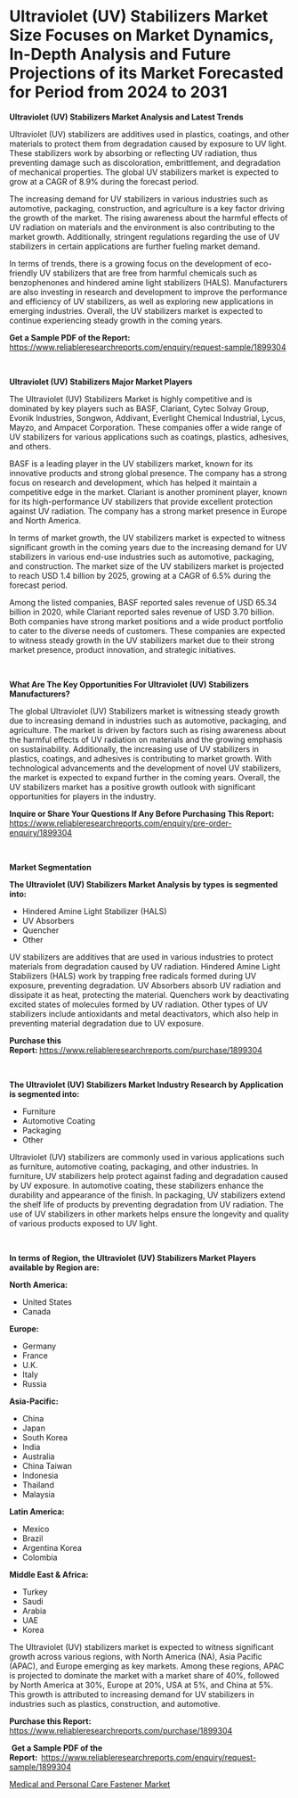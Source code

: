 <p><h1>Ultraviolet  (UV) Stabilizers Market Size Focuses on Market Dynamics, In-Depth Analysis and Future Projections of its Market Forecasted for Period from 2024 to 2031</h1></p><p><strong>Ultraviolet  (UV) Stabilizers Market Analysis and Latest Trends</strong></p>
<p><p>Ultraviolet (UV) stabilizers are additives used in plastics, coatings, and other materials to protect them from degradation caused by exposure to UV light. These stabilizers work by absorbing or reflecting UV radiation, thus preventing damage such as discoloration, embrittlement, and degradation of mechanical properties. The global UV stabilizers market is expected to grow at a CAGR of 8.9% during the forecast period.</p><p>The increasing demand for UV stabilizers in various industries such as automotive, packaging, construction, and agriculture is a key factor driving the growth of the market. The rising awareness about the harmful effects of UV radiation on materials and the environment is also contributing to the market growth. Additionally, stringent regulations regarding the use of UV stabilizers in certain applications are further fueling market demand.</p><p>In terms of trends, there is a growing focus on the development of eco-friendly UV stabilizers that are free from harmful chemicals such as benzophenones and hindered amine light stabilizers (HALS). Manufacturers are also investing in research and development to improve the performance and efficiency of UV stabilizers, as well as exploring new applications in emerging industries. Overall, the UV stabilizers market is expected to continue experiencing steady growth in the coming years.</p></p>
<p><strong>Get a Sample PDF of the Report:&nbsp;</strong> <a href="https://www.reliableresearchreports.com/enquiry/request-sample/1899304">https://www.reliableresearchreports.com/enquiry/request-sample/1899304</a></p>
<p>&nbsp;</p>
<p><strong>Ultraviolet  (UV) Stabilizers Major Market Players</strong></p>
<p><p>The Ultraviolet (UV) Stabilizers Market is highly competitive and is dominated by key players such as BASF, Clariant, Cytec Solvay Group, Evonik Industries, Songwon, Addivant, Everlight Chemical Industrial, Lycus, Mayzo, and Ampacet Corporation. These companies offer a wide range of UV stabilizers for various applications such as coatings, plastics, adhesives, and others.</p><p>BASF is a leading player in the UV stabilizers market, known for its innovative products and strong global presence. The company has a strong focus on research and development, which has helped it maintain a competitive edge in the market. Clariant is another prominent player, known for its high-performance UV stabilizers that provide excellent protection against UV radiation. The company has a strong market presence in Europe and North America.</p><p>In terms of market growth, the UV stabilizers market is expected to witness significant growth in the coming years due to the increasing demand for UV stabilizers in various end-use industries such as automotive, packaging, and construction. The market size of the UV stabilizers market is projected to reach USD 1.4 billion by 2025, growing at a CAGR of 6.5% during the forecast period.</p><p>Among the listed companies, BASF reported sales revenue of USD 65.34 billion in 2020, while Clariant reported sales revenue of USD 3.70 billion. Both companies have strong market positions and a wide product portfolio to cater to the diverse needs of customers. These companies are expected to witness steady growth in the UV stabilizers market due to their strong market presence, product innovation, and strategic initiatives.</p></p>
<p>&nbsp;</p>
<p><strong>What Are The Key Opportunities For Ultraviolet  (UV) Stabilizers Manufacturers?</strong></p>
<p><p>The global Ultraviolet (UV) Stabilizers market is witnessing steady growth due to increasing demand in industries such as automotive, packaging, and agriculture. The market is driven by factors such as rising awareness about the harmful effects of UV radiation on materials and the growing emphasis on sustainability. Additionally, the increasing use of UV stabilizers in plastics, coatings, and adhesives is contributing to market growth. With technological advancements and the development of novel UV stabilizers, the market is expected to expand further in the coming years. Overall, the UV stabilizers market has a positive growth outlook with significant opportunities for players in the industry.</p></p>
<p><strong>Inquire or Share Your Questions If Any Before Purchasing This Report:</strong> <a href="https://www.reliableresearchreports.com/enquiry/pre-order-enquiry/1899304">https://www.reliableresearchreports.com/enquiry/pre-order-enquiry/1899304</a></p>
<p>&nbsp;</p>
<p><strong>Market Segmentation</strong></p>
<p><strong>The Ultraviolet  (UV) Stabilizers Market Analysis by types is segmented into:</strong></p>
<p><ul><li>Hindered Amine Light Stabilizer (HALS)</li><li>UV Absorbers</li><li>Quencher</li><li>Other</li></ul></p>
<p><p>UV stabilizers are additives that are used in various industries to protect materials from degradation caused by UV radiation. Hindered Amine Light Stabilizers (HALS) work by trapping free radicals formed during UV exposure, preventing degradation. UV Absorbers absorb UV radiation and dissipate it as heat, protecting the material. Quenchers work by deactivating excited states of molecules formed by UV radiation. Other types of UV stabilizers include antioxidants and metal deactivators, which also help in preventing material degradation due to UV exposure.</p></p>
<p><strong>Purchase this Report:&nbsp;</strong><a href="https://www.reliableresearchreports.com/purchase/1899304">https://www.reliableresearchreports.com/purchase/1899304</a></p>
<p>&nbsp;</p>
<p><strong>The Ultraviolet  (UV) Stabilizers Market Industry Research by Application is segmented into:</strong></p>
<p><ul><li>Furniture</li><li>Automotive Coating</li><li>Packaging</li><li>Other</li></ul></p>
<p><p>Ultraviolet (UV) stabilizers are commonly used in various applications such as furniture, automotive coating, packaging, and other industries. In furniture, UV stabilizers help protect against fading and degradation caused by UV exposure. In automotive coating, these stabilizers enhance the durability and appearance of the finish. In packaging, UV stabilizers extend the shelf life of products by preventing degradation from UV radiation. The use of UV stabilizers in other markets helps ensure the longevity and quality of various products exposed to UV light.</p></p>
<p>&nbsp;</p>
<p><strong>In terms of Region, the Ultraviolet  (UV) Stabilizers Market Players available by Region are:</strong></p>
<p>
    <p> <strong> North America: </strong>
        <ul>
            <li>United States</li>
            <li>Canada</li>
        </ul>
        </p> 
    <p> <strong> Europe: </strong>
        <ul>
            <li>Germany</li>
            <li>France</li>
            <li>U.K.</li>
            <li>Italy</li>
            <li>Russia</li>
        </ul>
        </p> 
    <p> <strong> Asia-Pacific: </strong>
        <ul>
            <li>China</li>
            <li>Japan</li>
            <li>South Korea</li>
            <li>India</li>
            <li>Australia</li>
            <li>China Taiwan</li>
            <li>Indonesia</li>
            <li>Thailand</li>
            <li>Malaysia</li>
        </ul>
        </p> 
    <p> <strong> Latin America: </strong>
        <ul>
            <li>Mexico</li>
            <li>Brazil</li>
            <li>Argentina Korea</li>
            <li>Colombia</li>
        </ul>
        </p> 
    <p> <strong> Middle East & Africa: </strong>
        <ul>
            <li>Turkey</li>
            <li>Saudi</li>
            <li>Arabia</li>
            <li>UAE</li>
            <li>Korea</li>
        </ul>
    </p>
    </p>
<p><p>The Ultraviolet (UV) stabilizers market is expected to witness significant growth across various regions, with North America (NA), Asia Pacific (APAC), and Europe emerging as key markets. Among these regions, APAC is projected to dominate the market with a market share of 40%, followed by North America at 30%, Europe at 20%, USA at 5%, and China at 5%. This growth is attributed to increasing demand for UV stabilizers in industries such as plastics, construction, and automotive.</p></p>
<p><strong>Purchase this Report: </strong><a href="https://www.reliableresearchreports.com/purchase/1899304">https://www.reliableresearchreports.com/purchase/1899304</a></p>
<p>&nbsp;<strong>Get a Sample PDF of the Report:&nbsp;&nbsp;</strong><a href="https://www.reliableresearchreports.com/enquiry/request-sample/1899304">https://www.reliableresearchreports.com/enquiry/request-sample/1899304</a></p>
<p><strong></strong></p>
<p><p><a href="https://nifty-kite-d51.notion.site/Medical-and-Personal-Care-Fastener-Market-Size-Share-Trends-Analysis-Report-By-Material-By-Type--2623b2a1461e4b47badc767db8b0fea3">Medical and Personal Care Fastener Market</a></p></p>